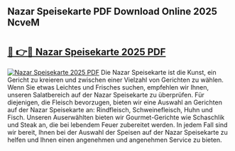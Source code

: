 ## Nazar Speisekarte PDF Download Online 2025 NcveM

# <h2><a href="http://gc9mdm.nevu.top/?p=Nazar+Speisekarte">🔗 👉🔴 Nazar Speisekarte 2025 PDF</a></h2>

[![Nazar Speisekarte 2025 PDF](https://i.imgur.com/dBaPXMq.png)](http://gc9mdm.nevu.top/?p=Nazar+Speisekarte)
Die Nazar Speisekarte ist die Kunst, ein Gericht zu kreieren und zwischen einer Vielzahl von Gerichten zu wählen. Wenn Sie etwas Leichtes und Frisches suchen, empfehlen wir Ihnen, unseren Salatbereich auf der Nazar Speisekarte zu überprüfen. Für diejenigen, die Fleisch bevorzugen, bieten wir eine Auswahl an Gerichten auf der Nazar Speisekarte an: Rindfleisch, Schweinefleisch, Huhn und Fisch. Unseren Auserwählten bieten wir Gourmet-Gerichte wie Schaschlik und Steak an, die bei lebendem Feuer zubereitet werden. In jedem Fall sind wir bereit, Ihnen bei der Auswahl der Speisen auf der Nazar Speisekarte zu helfen und Ihnen einen angenehmen und angenehmen Service zu bieten.
